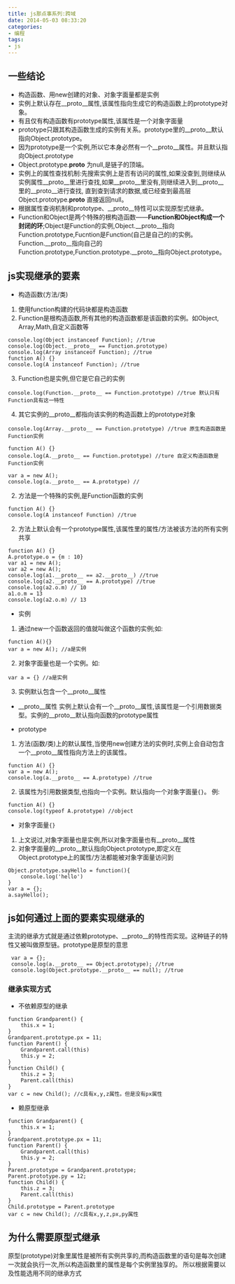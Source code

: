 ```yaml
---
title: js那点事系列:跨域
date: 2014-05-03 08:33:20
categories:
- 编程
tags:
- js
---
```


## 一些结论
- 构造函数、用new创建的对象、对象字面量都是实例
- 实例上默认存在__proto__属性,该属性指向生成它的构造函数上的prototype对象。
- 有且仅有构造函数有prototype属性,该属性是一个对象字面量
- prototype只跟其构造函数生成的实例有关系。prototype里的__proto__默认指向Object.prototype。
- 因为prototype是一个实例,所以它本身必然有一个__proto__属性。并且默认指向Object.prototype
- Object.prototype.__proto__ 为null,是链子的顶端。
- 实例上的属性查找机制:先搜索实例上是否有访问的属性,如果没查到,则继续从实例属性__proto__里进行查找,如果__proto__里没有,则继续进入到__proto__里的__proto__进行查找,
直到查到请求的数据,或已经查到最高层Object.prototype.__proto__ 直接返回null。
- 根据属性查询机制和prototype、__proto__特性可以实现原型式继承。
- Function和Object是两个特殊的根构造函数——**Function和Object构成一个封闭的环**;Object是Function的实例,Object.__proto__指向Function.prototype,Fucntion是Function(自己是自己的)的实例。Function.__proto__指向自己的
Function.prototype,Function.prototype.__proto__指向Object.prototype。


## js实现继承的要素
- 构造函数(方法/类)
1. 使用function构建的代码块都是构造函数
2. Function是根构造函数,所有其他的构造函数都是该函数的实例。如Object, Array,Math,自定义函数等
```
console.log(Object instanceof Function); //true
console.log(Object.__proto__ == Function.prototype)
console.log(Array instanceof Function); //true
function A() {}
console.log(A instanceof Function); //true
```
3. Function也是实例,但它是它自己的实例
```
console.log(Function.__proto__ == Function.prototype) //true 默认只有Function具有这一特性
```
4. 其它实例的__proto__都指向该实例的构造函数上的prototype对象
```
console.log(Array.__proto__ == Function.prototype) //true 原生构造函数是Function实例

function A() {}
console.log(A.__proto__ == Function.prototype) //ture 自定义构造函数是Function实例

var a = new A(); 
console.log(a.__proto__ == A.prototype) //
```

2. 方法是一个特殊的实例,是Function函数的实例
```
function A() {}
console.log(A instanceof Function) //true
```
2. 方法上默认会有一个prototype属性,该属性里的属性/方法被该方法的所有实例共享
```
function A() {}
A.prototype.o = {m : 10}
var a1 = new A();
var a2 = new A();
console.log(a1.__proto__ == a2.__proto__) //true
console.log(a2.__proto__ == A.prototype) //true
console.log(a2.o.m) // 10
a1.o.m = 13
console.log(a2.o.m) // 13
```

- 实例
1. 通过new一个函数返回的值就叫做这个函数的实例;如:
```
function A(){}
var a = new A(); //a是实例
```
2. 对象字面量也是一个实例。如:
```
var a = {} //a是实例
```
3. 实例默认包含一个__proto__属性

- __proto__属性
实例上默认会有一个__proto__属性,该属性是一个引用数据类型。实例的__proto__默认指向函数的prototype属性

- prototype
1. 方法(函数/类)上的默认属性,当使用new创建方法的实例时,实例上会自动包含一个__proto__属性指向方法上的该属性。
```
function A() {}
var a = new A();
console.log(a.__proto__ == A.prototype) //true
```
2. 该属性为引用数据类型,也指向一个实例。默认指向一个对象字面量```{}```。 例:
```
function A() {}
console.log(typeof A.prototype) //object
```

- 对象字面量```{}```
1. 上文说过,对象字面量也是实例,所以对象字面量也有__proto__属性
2. 对象字面量的__proto__默认指向Object.prototype,即定义在Object.prototype上的属性/方法都能被对象字面量访问到
```
Object.prototype.sayHello = function(){
    console.log('hello')
}
var a = {};
a.sayHello();
```

## js如何通过上面的要素实现继承的
主流的继承方式就是通过依赖prototype、__proto__的特性而实现。这种链子的特性又被叫做原型链。prototype是原型的意思

```
 var a = {};
 console.log(a.__proto__ == Object.prototype); //true
 console.log(Object.prototype.__proto__ == null); //true
```

### 继承实现方式
- 不依赖原型的继承
```
function Grandparent() {
    this.x = 1;
}
Grandparent.prototype.px = 11;
function Parent() {
    Grandparent.call(this)
    this.y = 2;
}
function Child() {
    this.z = 3;
    Parent.call(this)
}
var c = new Child(); //c具有x,y,z属性。但是没有px属性
```
- 赖原型继承
```
function Grandparent() {
    this.x = 1;
}
Grandparent.prototype.px = 11;
function Parent() {
    Grandparent.call(this)
    this.y = 2;
}
Parent.prototype = Grandparent.prototype;
Parent.prototype.py = 12;
function Child() {
    this.z = 3;
    Parent.call(this)
}
Child.prototype = Parent.prototype
var c = new Child(); //c具有x,y,z,px,py属性
```
## 为什么需要原型式继承
原型(prototype)对象里属性是被所有实例共享的,而构造函数里的语句是每次创建一次就会执行一次,所以构造函数里的属性是每个实例里独享的。
所以根据需要以及性能选用不同的继承方式